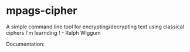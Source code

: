 # mpags-cipher
A simple command line tool for encrypting/decrypting text using classical ciphers
I'm learnding ! - Ralph Wiggum

Documentation:
